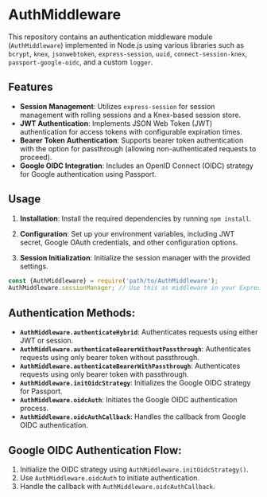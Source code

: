 # AuthMiddleware

This repository contains an authentication middleware module (`AuthMiddleware`) implemented in Node.js using various libraries such as `bcrypt`, `knex`, `jsonwebtoken`, `express-session`, `uuid`, `connect-session-knex`, `passport-google-oidc`, and a custom `logger`.

## Features
- **Session Management**: Utilizes `express-session` for session management with rolling sessions and a Knex-based session store.
- **JWT Authentication**: Implements JSON Web Token (JWT) authentication for access tokens with configurable expiration times.
- **Bearer Token Authentication**: Supports bearer token authentication with the option for passthrough (allowing non-authenticated requests to proceed).
- **Google OIDC Integration**: Includes an OpenID Connect (OIDC) strategy for Google authentication using Passport.

## Usage
1. **Installation**: Install the required dependencies by running `npm install`.

2. **Configuration**: Set up your environment variables, including JWT secret, Google OAuth credentials, and other configuration options.

3. **Session Initialization**: Initialize the session manager with the provided settings.

```javascript
const {AuthMiddleware} = require('path/to/AuthMiddleware');
AuthMiddleware.sessionManager; // Use this as middleware in your Express app
```
## Authentication Methods:

- **`AuthMiddleware.authenticateHybrid`**: Authenticates requests using either JWT or session.
- **`AuthMiddleware.authenticateBearerWithoutPassthrough`**: Authenticates requests using only bearer token without passthrough.
- **`AuthMiddleware.authenticateBearerWithPassthrough`**: Authenticates requests using only bearer token with passthrough.
- **`AuthMiddleware.initOidcStrategy`**: Initializes the Google OIDC strategy for Passport.
- **`AuthMiddleware.oidcAuth`**: Initiates the Google OIDC authentication process.
- **`AuthMiddleware.oidcAuthCallback`**: Handles the callback from Google OIDC authentication.

## Google OIDC Authentication Flow:

1. Initialize the OIDC strategy using `AuthMiddleware.initOidcStrategy()`.
2. Use `AuthMiddleware.oidcAuth` to initiate authentication.
3. Handle the callback with `AuthMiddleware.oidcAuthCallback`.
